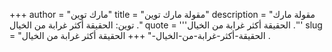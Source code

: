 +++
author = "مارك توين"
title = "مقولة مارك توين"
description = "مقولة مارك توين: الحقيقة أكثر غرابة من الخيال ."
quote = '''الحقيقة أكثر غرابة من الخيال .''' 
slug = "الحقيقة-أكثر-غرابة-من-الخيال-"
+++
الحقيقة أكثر غرابة من الخيال .
